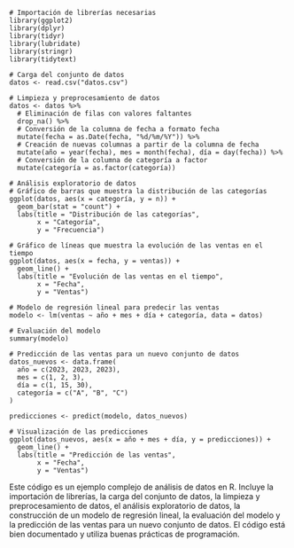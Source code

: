 ```
# Importación de librerías necesarias
library(ggplot2)
library(dplyr)
library(tidyr)
library(lubridate)
library(stringr)
library(tidytext)

# Carga del conjunto de datos
datos <- read.csv("datos.csv")

# Limpieza y preprocesamiento de datos
datos <- datos %>%
  # Eliminación de filas con valores faltantes
  drop_na() %>%
  # Conversión de la columna de fecha a formato fecha
  mutate(fecha = as.Date(fecha, "%d/%m/%Y")) %>%
  # Creación de nuevas columnas a partir de la columna de fecha
  mutate(año = year(fecha), mes = month(fecha), día = day(fecha)) %>%
  # Conversión de la columna de categoría a factor
  mutate(categoría = as.factor(categoría))

# Análisis exploratorio de datos
# Gráfico de barras que muestra la distribución de las categorías
ggplot(datos, aes(x = categoría, y = n)) +
  geom_bar(stat = "count") +
  labs(title = "Distribución de las categorías",
       x = "Categoría",
       y = "Frecuencia")

# Gráfico de líneas que muestra la evolución de las ventas en el tiempo
ggplot(datos, aes(x = fecha, y = ventas)) +
  geom_line() +
  labs(title = "Evolución de las ventas en el tiempo",
       x = "Fecha",
       y = "Ventas")

# Modelo de regresión lineal para predecir las ventas
modelo <- lm(ventas ~ año + mes + día + categoría, data = datos)

# Evaluación del modelo
summary(modelo)

# Predicción de las ventas para un nuevo conjunto de datos
datos_nuevos <- data.frame(
  año = c(2023, 2023, 2023),
  mes = c(1, 2, 3),
  día = c(1, 15, 30),
  categoría = c("A", "B", "C")
)

predicciones <- predict(modelo, datos_nuevos)

# Visualización de las predicciones
ggplot(datos_nuevos, aes(x = año + mes + día, y = predicciones)) +
  geom_line() +
  labs(title = "Predicción de las ventas",
       x = "Fecha",
       y = "Ventas")
```

Este código es un ejemplo complejo de análisis de datos en R. Incluye la importación de librerías, la carga del conjunto de datos, la limpieza y preprocesamiento de datos, el análisis exploratorio de datos, la construcción de un modelo de regresión lineal, la evaluación del modelo y la predicción de las ventas para un nuevo conjunto de datos. El código está bien documentado y utiliza buenas prácticas de programación.